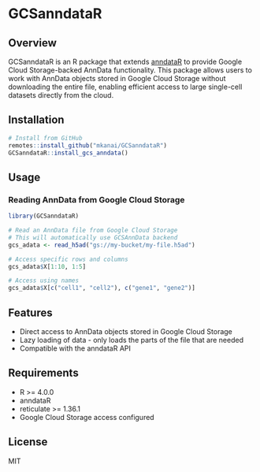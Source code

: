 # GCSanndataR

## Overview

GCSanndataR is an R package that extends [anndataR](https://github.com/scverse/anndataR) to provide Google Cloud Storage-backed AnnData functionality. This package allows users to work with AnnData objects stored in Google Cloud Storage without downloading the entire file, enabling efficient access to large single-cell datasets directly from the cloud.

## Installation

```r
# Install from GitHub
remotes::install_github("mkanai/GCSanndataR")
GCSanndataR::install_gcs_anndata()
```

## Usage

### Reading AnnData from Google Cloud Storage

```r
library(GCSanndataR)

# Read an AnnData file from Google Cloud Storage
# This will automatically use GCSAnnData backend
gcs_adata <- read_h5ad("gs://my-bucket/my-file.h5ad")

# Access specific rows and columns
gcs_adata$X[1:10, 1:5]

# Access using names
gcs_adata$X[c("cell1", "cell2"), c("gene1", "gene2")]
```

## Features

- Direct access to AnnData objects stored in Google Cloud Storage
- Lazy loading of data - only loads the parts of the file that are needed
- Compatible with the anndataR API

## Requirements

- R >= 4.0.0
- anndataR
- reticulate >= 1.36.1
- Google Cloud Storage access configured

## License

MIT
